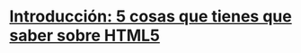 # [Introducción: 5 cosas que tienes que saber sobre HTML5](https://github.com/IIKUYY/HTML5/tree/main/Ch1/Ch1.md)